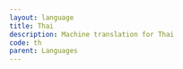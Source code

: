 ```yaml
---
layout: language
title: Thai
description: Machine translation for Thai
code: th
parent: Languages
---
```

